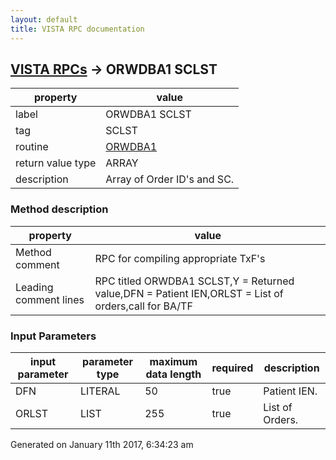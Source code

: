 ```yaml
---
layout: default
title: VISTA RPC documentation
---
```




## [VISTA RPCs](TableOfContent.md) &#8594; ORWDBA1 SCLST 

 property | value 
--- | --- 
 label | ORWDBA1 SCLST
 tag | SCLST
 routine | [ORWDBA1](http://code.osehra.org/dox/Routine_ORWDBA1_source.html)
 return value type | ARRAY
 description | Array of Order ID's and SC.


### Method description

 property | value 
--- | --- 
 Method comment | RPC for compiling appropriate TxF's
 Leading comment lines | RPC titled ORWDBA1 SCLST,Y       =    Returned value,DFN     =    Patient IEN,ORLST   =    List of orders,call for BA/TF

### Input Parameters

| input parameter | parameter type | maximum data length | required | description | 
| --- | --- | --- | --- | --- | 
| DFN | LITERAL | 50 | true | Patient IEN. | 
| ORLST | LIST | 255 | true | List of Orders. | 




Generated on January 11th 2017, 6:34:23 am